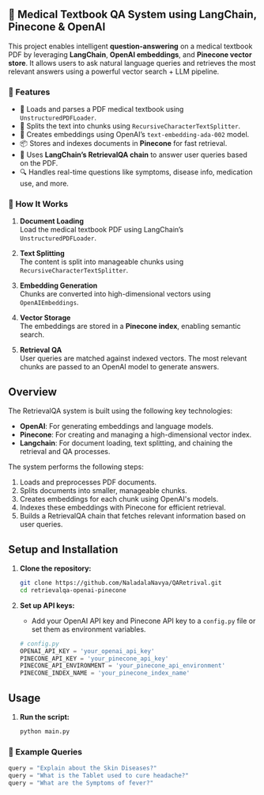 ## 🧠 Medical Textbook QA System using LangChain, Pinecone & OpenAI

This project enables intelligent **question-answering** on a medical textbook PDF by leveraging **LangChain**, **OpenAI embeddings**, and **Pinecone vector store**. It allows users to ask natural language queries and retrieves the most relevant answers using a powerful vector search + LLM pipeline.


### 🚀 Features

- 📄 Loads and parses a PDF medical textbook using `UnstructuredPDFLoader`.
- 🧩 Splits the text into chunks using `RecursiveCharacterTextSplitter`.
- 🧠 Creates embeddings using OpenAI’s `text-embedding-ada-002` model.
- 📦 Stores and indexes documents in **Pinecone** for fast retrieval.
- 🤖 Uses **LangChain’s RetrievalQA chain** to answer user queries based on the PDF.
- 🔍 Handles real-time questions like symptoms, disease info, medication use, and more.


### 📁 How It Works

1. **Document Loading**  
   Load the medical textbook PDF using LangChain’s `UnstructuredPDFLoader`.

2. **Text Splitting**  
   The content is split into manageable chunks using `RecursiveCharacterTextSplitter`.

3. **Embedding Generation**  
   Chunks are converted into high-dimensional vectors using `OpenAIEmbeddings`.

4. **Vector Storage**  
   The embeddings are stored in a **Pinecone index**, enabling semantic search.

5. **Retrieval QA**  
   User queries are matched against indexed vectors. The most relevant chunks are passed to an OpenAI model to generate answers.

## Overview

The RetrievalQA system is built using the following key technologies:
- **OpenAI**: For generating embeddings and language models.
- **Pinecone**: For creating and managing a high-dimensional vector index.
- **Langchain**: For document loading, text splitting, and chaining the retrieval and QA processes.

The system performs the following steps:
1. Loads and preprocesses PDF documents.
2. Splits documents into smaller, manageable chunks.
3. Creates embeddings for each chunk using OpenAI's models.
4. Indexes these embeddings with Pinecone for efficient retrieval.
5. Builds a RetrievalQA chain that fetches relevant information based on user queries.

## Setup and Installation

1. **Clone the repository:**
    ```bash
    git clone https://github.com/NaladalaNavya/QARetrival.git
    cd retrievalqa-openai-pinecone
    ```

2. **Set up API keys:**
    - Add your OpenAI API key and Pinecone API key to a `config.py` file or set them as environment variables.
    ```python
    # config.py
    OPENAI_API_KEY = 'your_openai_api_key'
    PINECONE_API_KEY = 'your_pinecone_api_key'
    PINECONE_API_ENVIRONMENT = 'your_pinecone_api_environment'
    PINECONE_INDEX_NAME = 'your_pinecone_index_name'
    ```

## Usage

1. **Run the script:**
    ```bash
    python main.py
    ```

### 🧪 Example Queries

```python
query = "Explain about the Skin Diseases?"
query = "What is the Tablet used to cure headache?"
query = "What are the Symptoms of fever?"
```
